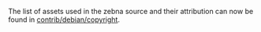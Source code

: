The list of assets used in the zebna source and their attribution can now be found in [contrib/debian/copyright](../contrib/debian/copyright).
